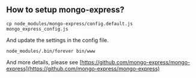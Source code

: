 ## How to setup mongo-express?

```
cp node_modules/mongo-express/config.default.js mongo_express_config.js
```

And update the settings in the config file.

```
node_modules/.bin/forever bin/www
```

And more details, please see [https://github.com/mongo-express/mongo-express](https://github.com/mongo-express/mongo-express)
